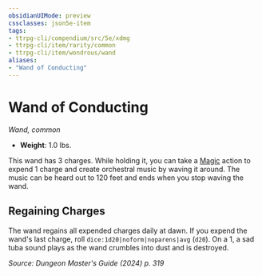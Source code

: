 ```yaml
---
obsidianUIMode: preview
cssclasses: json5e-item
tags:
- ttrpg-cli/compendium/src/5e/xdmg
- ttrpg-cli/item/rarity/common
- ttrpg-cli/item/wondrous/wand
aliases: 
- "Wand of Conducting"
---
```

# Wand of Conducting
*Wand, common*  


- **Weight**: 1.0 lbs.

This wand has 3 charges. While holding it, you can take a [Magic](/3-Mechanics/CLI/actions.md#Magic) action to expend 1 charge and create orchestral music by waving it around. The music can be heard out to 120 feet and ends when you stop waving the wand.

## Regaining Charges

The wand regains all expended charges daily at dawn. If you expend the wand's last charge, roll `dice:1d20|noform|noparens|avg` (`d20`). On a 1, a sad tuba sound plays as the wand crumbles into dust and is destroyed.

*Source: Dungeon Master's Guide (2024) p. 319*